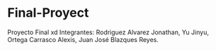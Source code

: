 # Final-Proyect
Proyecto Final xd
Integrantes:
Rodriguez Alvarez Jonathan, Yu Jinyu, Ortega Carrasco Alexis, Juan José Blazques Reyes.
